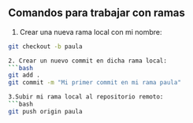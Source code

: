 ## Comandos para trabajar con ramas

1. Crear una nueva rama local con mi nombre:
```bash
git checkout -b paula

2. Crear un nuevo commit en dicha rama local:
```bash
git add .
git commit -m "Mi primer commit en mi rama paula"

3.Subir mi rama local al repositorio remoto:
```bash
git push origin paula